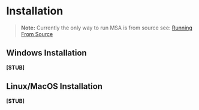# Installation

> **Note:** Currently the only way to run MSA is from source see: [Running From Source](contributor_guide.html#running-from-source)
## Windows Installation

**[STUB]**

## Linux/MacOS Installation

**[STUB]**
